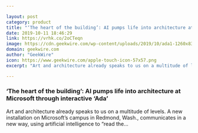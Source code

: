 ```yaml
---

layout: post
category: product
title: "‘The heart of the building’: AI pumps life into architecture at Microsoft through interactive ‘Ada’"
date: 2019-10-11 18:46:29
link: https://vrhk.co/2oCTeqn
image: https://cdn.geekwire.com/wp-content/uploads/2019/10/ada1-1260x839.jpg
domain: geekwire.com
author: "GeekWire"
icon: https://www.geekwire.com/apple-touch-icon-57x57.png
excerpt: "Art and architecture already speaks to us on a multitude of levels. A new installation on Microsoft’s campus in Redmond, Wash., communicates in a new way, using artificial intelligence to “read the…"

---
```


### ‘The heart of the building’: AI pumps life into architecture at Microsoft through interactive ‘Ada’

Art and architecture already speaks to us on a multitude of levels. A new installation on Microsoft’s campus in Redmond, Wash., communicates in a new way, using artificial intelligence to “read the…